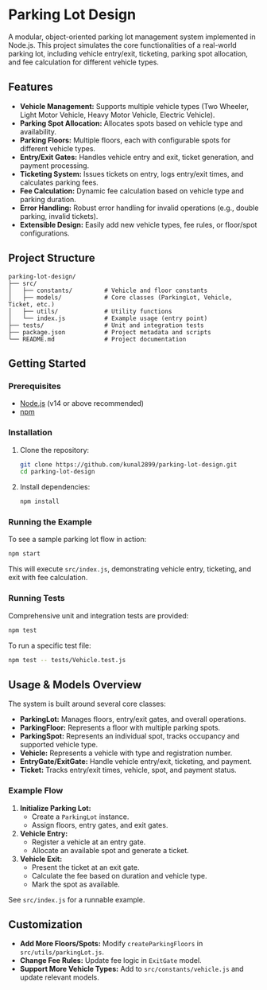 # Parking Lot Design

A modular, object-oriented parking lot management system implemented in Node.js. This project simulates the core functionalities of a real-world parking lot, including vehicle entry/exit, ticketing, parking spot allocation, and fee calculation for different vehicle types.

## Features

- **Vehicle Management:** Supports multiple vehicle types (Two Wheeler, Light Motor Vehicle, Heavy Motor Vehicle, Electric Vehicle).
- **Parking Spot Allocation:** Allocates spots based on vehicle type and availability.
- **Parking Floors:** Multiple floors, each with configurable spots for different vehicle types.
- **Entry/Exit Gates:** Handles vehicle entry and exit, ticket generation, and payment processing.
- **Ticketing System:** Issues tickets on entry, logs entry/exit times, and calculates parking fees.
- **Fee Calculation:** Dynamic fee calculation based on vehicle type and parking duration.
- **Error Handling:** Robust error handling for invalid operations (e.g., double parking, invalid tickets).
- **Extensible Design:** Easily add new vehicle types, fee rules, or floor/spot configurations.

## Project Structure

```
parking-lot-design/
├── src/
│   ├── constants/         # Vehicle and floor constants
│   ├── models/            # Core classes (ParkingLot, Vehicle, Ticket, etc.)
│   ├── utils/             # Utility functions
│   └── index.js           # Example usage (entry point)
├── tests/                 # Unit and integration tests
├── package.json           # Project metadata and scripts
└── README.md              # Project documentation
```

## Getting Started

### Prerequisites
- [Node.js](https://nodejs.org/) (v14 or above recommended)
- [npm](https://www.npmjs.com/)

### Installation
1. Clone the repository:
   ```bash
   git clone https://github.com/kunal2899/parking-lot-design.git
   cd parking-lot-design
   ```
2. Install dependencies:
   ```bash
   npm install
   ```

### Running the Example
To see a sample parking lot flow in action:
```bash
npm start
```
This will execute `src/index.js`, demonstrating vehicle entry, ticketing, and exit with fee calculation.

### Running Tests
Comprehensive unit and integration tests are provided:
```bash
npm test
```
To run a specific test file:
```bash
npm test -- tests/Vehicle.test.js
```

## Usage & Models Overview

The system is built around several core classes:
- **ParkingLot:** Manages floors, entry/exit gates, and overall operations.
- **ParkingFloor:** Represents a floor with multiple parking spots.
- **ParkingSpot:** Represents an individual spot, tracks occupancy and supported vehicle type.
- **Vehicle:** Represents a vehicle with type and registration number.
- **EntryGate/ExitGate:** Handle vehicle entry/exit, ticketing, and payment.
- **Ticket:** Tracks entry/exit times, vehicle, spot, and payment status.

### Example Flow
1. **Initialize Parking Lot:**
   - Create a `ParkingLot` instance.
   - Assign floors, entry gates, and exit gates.
2. **Vehicle Entry:**
   - Register a vehicle at an entry gate.
   - Allocate an available spot and generate a ticket.
3. **Vehicle Exit:**
   - Present the ticket at an exit gate.
   - Calculate the fee based on duration and vehicle type.
   - Mark the spot as available.

See `src/index.js` for a runnable example.

## Customization
- **Add More Floors/Spots:** Modify `createParkingFloors` in `src/utils/parkingLot.js`.
- **Change Fee Rules:** Update fee logic in `ExitGate` model.
- **Support More Vehicle Types:** Add to `src/constants/vehicle.js` and update relevant models.
